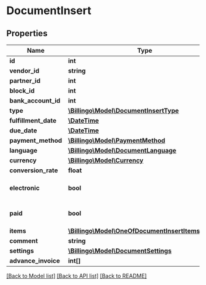 # DocumentInsert

## Properties
Name | Type | Description | Notes
------------ | ------------- | ------------- | -------------
**id** | **int** |  | [optional] 
**vendor_id** | **string** |  | [optional] 
**partner_id** | **int** |  | 
**block_id** | **int** |  | 
**bank_account_id** | **int** |  | [optional] 
**type** | [**\Billingo\Model\DocumentInsertType**](DocumentInsertType.md) |  | 
**fulfillment_date** | [**\DateTime**](\DateTime.md) |  | 
**due_date** | [**\DateTime**](\DateTime.md) |  | 
**payment_method** | [**\Billingo\Model\PaymentMethod**](PaymentMethod.md) |  | 
**language** | [**\Billingo\Model\DocumentLanguage**](DocumentLanguage.md) |  | 
**currency** | [**\Billingo\Model\Currency**](Currency.md) |  | 
**conversion_rate** | **float** |  | [optional] 
**electronic** | **bool** |  | [optional] [default to false]
**paid** | **bool** |  | [optional] [default to false]
**items** | [**\Billingo\Model\OneOfDocumentInsertItemsItems[]**](.md) |  | [optional] 
**comment** | **string** |  | [optional] 
**settings** | [**\Billingo\Model\DocumentSettings**](DocumentSettings.md) |  | [optional] 
**advance_invoice** | **int[]** |  | [optional] 

[[Back to Model list]](../../README.md#documentation-for-models) [[Back to API list]](../../README.md#documentation-for-api-endpoints) [[Back to README]](../../README.md)

